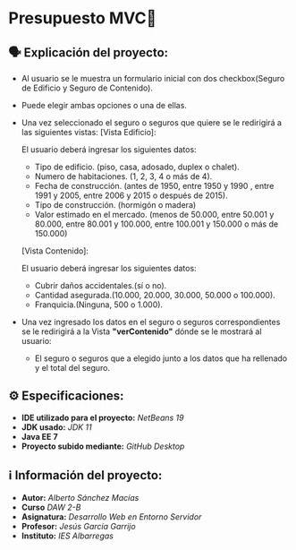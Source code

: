 # Presupuesto MVC🔐

## 🗣️ Explicaci&oacute;n del proyecto:
* Al usuario se le muestra un formulario inicial con dos checkbox(Seguro de Edificio y Seguro de Contenido).
* Puede elegir ambas opciones o una de ellas.
* Una vez seleccionado el seguro o seguros que quiere se le redirigir&aacute; a las siguientes vistas:
  [Vista Edificio]:

    El usuario deber&aacute; ingresar los siguientes datos:
    * Tipo de edificio. (piso, casa, adosado, duplex o chalet).
    * Numero de habitaciones. (1, 2, 3, 4 o m&aacute;s de 4).
    * Fecha de construcci&oacute;n. (antes de 1950, entre 1950 y 1990 , entre 1991 y 2005, entre 2006 y 2015 o despu&eacute;s de 2015).
    * Tipo de construcci&oacute;n. (hormig&oacute;n o madera)
    * Valor estimado en el mercado. (menos de 50.000, entre 50.001 y 80.000, entre 80.001 y 100.000, entre 100.001 y 150.000 o m&aacute;s de 150.000) 

  [Vista Contenido]:

  El usuario deber&aacute; ingresar los siguientes datos:
  * Cubrir daños accidentales.(s&iacute; o no).
  * Cantidad asegurada.(10.000, 20.000, 30.000, 50.000 o 100.000).
  * Franquicia.(Ninguna, 500 o 1.000).

* Una vez ingresado los datos en el seguro o seguros correspondientes se le redirigir&aacute; a la Vista **"verContenido"** d&oacute;nde se le mostrar&aacute; al usuario:
   * El seguro o seguros que a elegido junto a los datos que ha rellenado y el total del seguro.

## ⚙️ Especificaciones:

- **IDE utilizado para el proyecto:** _NetBeans 19_
- **JDK usado:** _JDK 11_
- **Java EE 7**
- **Proyecto subido mediante:** _GitHub Desktop_

## ℹ️ Informaci&oacute;n del proyecto:

- **Autor:** _Alberto S&aacute;nchez Mac&iacute;as_
- **Curso** _DAW 2-B_
- **Asignatura:** _Desarrollo Web en Entorno Servidor_
- **Profesor:** _Jes&uacute;s Garc&iacute;a Garrijo_
- **Instituto:** _IES Albarregas_
